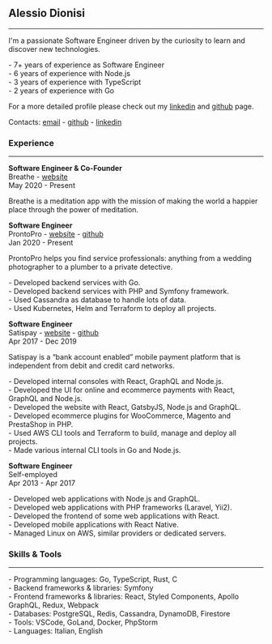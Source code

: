 ## Alessio Dionisi

---

I'm a passionate Software Engineer driven by the curiosity to learn and discover new technologies.

\- 7+ years of experience as Software Engineer<br />
\- 6 years of experience with Node.js<br />
\- 3 years of experience with TypeScript<br />
\- 2 years of experience with Go

For a more detailed profile please check out my [linkedin](https://linkedin.com/in/adnsio) and [github](https://github.com/adnsio) page.

Contacts: [email](mailto:hello@adns.io) - [github](https://github.com/adnsio) - [linkedin](https://linkedin.com/in/adnsio)

### Experience

---

**Software Engineer & Co-Founder**<br />
Breathe - [website](https://appbreathe.com)<br />
May 2020 - Present

Breathe is a meditation app with the mission of making the world a happier place through the power of meditation.

**Software Engineer**<br />
ProntoPro - [website](https://www.prontopro.it) - [github](https://github.com/prontopro)<br />
Jan 2020 - Present

ProntoPro helps you find service professionals: anything from a wedding photographer to a plumber to a private detective.

\- Developed backend services with Go.<br />
\- Developed backend services with PHP and Symfony framework.<br />
\- Used Cassandra as database to handle lots of data.<br />
\- Used Kubernetes, Helm and Terraform to deploy all projects.

**Software Engineer**<br />
Satispay - [website](https://www.satispay.com) - [github](https://github.com/satispay)<br />
Apr 2017 - Dec 2019

Satispay is a “bank account enabled” mobile payment platform that is independent from debit and credit card networks.

\- Developed internal consoles with React, GraphQL and Node.js.<br />
\- Developed the UI for online and ecommerce payments with React, GraphQL and Node.js.<br />
\- Developed the website with React, GatsbyJS, Node.js and GraphQL.<br />
\- Developed ecommerce plugins for WooCommerce, Magento and PrestaShop in PHP.<br />
\- Used AWS CLI tools and Terraform to build, manage and deploy all projects.<br />
\- Made various internal CLI tools in Go and Node.js.

**Software Engineer**<br />
Self-employed<br />
Apr 2013 - Apr 2017

\- Developed web applications with Node.js and GraphQL.<br />
\- Developed web applications with PHP frameworks (Laravel, Yii2).<br />
\- Developed the frontend of some web applications with React.<br />
\- Developed mobile applications with React Native.<br />
\- Managed Linux on AWS, similar providers or dedicated servers.

### Skills & Tools

---

\- Programming languages: Go, TypeScript, Rust, C<br />
\- Backend frameworks & libraries: Symfony<br />
\- Frontend frameworks & libraries: React, Styled Components, Apollo GraphQL, Redux, Webpack<br />
\- Databases: PostgreSQL, Redis, Cassandra, DynamoDB, Firestore<br />
\- Tools: VSCode, GoLand, Docker, PhpStorm<br />
\- Languages: Italian, English
